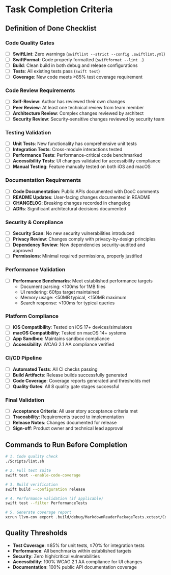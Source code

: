 # Task Completion Criteria

## Definition of Done Checklist

### Code Quality Gates
- [ ] **SwiftLint**: Zero warnings (`swiftlint --strict --config .swiftlint.yml`)
- [ ] **SwiftFormat**: Code properly formatted (`swiftformat --lint .`)
- [ ] **Build**: Clean build in both debug and release configurations
- [ ] **Tests**: All existing tests pass (`swift test`)
- [ ] **Coverage**: New code meets ≥85% test coverage requirement

### Code Review Requirements
- [ ] **Self-Review**: Author has reviewed their own changes
- [ ] **Peer Review**: At least one technical review from team member
- [ ] **Architecture Review**: Complex changes reviewed by architect
- [ ] **Security Review**: Security-sensitive changes reviewed by security team

### Testing Validation
- [ ] **Unit Tests**: New functionality has comprehensive unit tests
- [ ] **Integration Tests**: Cross-module interactions tested
- [ ] **Performance Tests**: Performance-critical code benchmarked
- [ ] **Accessibility Tests**: UI changes validated for accessibility compliance
- [ ] **Manual Testing**: Feature manually tested on both iOS and macOS

### Documentation Requirements
- [ ] **Code Documentation**: Public APIs documented with DocC comments
- [ ] **README Updates**: User-facing changes documented in README
- [ ] **CHANGELOG**: Breaking changes recorded in changelog
- [ ] **ADRs**: Significant architectural decisions documented

### Security & Compliance
- [ ] **Security Scan**: No new security vulnerabilities introduced
- [ ] **Privacy Review**: Changes comply with privacy-by-design principles
- [ ] **Dependency Review**: New dependencies security-audited and approved
- [ ] **Permissions**: Minimal required permissions, properly justified

### Performance Validation
- [ ] **Performance Benchmarks**: Meet established performance targets
  - Document parsing: <100ms for 1MB files
  - UI rendering: 60fps target maintained
  - Memory usage: <50MB typical, <150MB maximum
  - Search response: <100ms for typical queries

### Platform Compliance
- [ ] **iOS Compatibility**: Tested on iOS 17+ devices/simulators
- [ ] **macOS Compatibility**: Tested on macOS 14+ systems
- [ ] **App Sandbox**: Maintains sandbox compliance
- [ ] **Accessibility**: WCAG 2.1 AA compliance verified

### CI/CD Pipeline
- [ ] **Automated Tests**: All CI checks passing
- [ ] **Build Artifacts**: Release builds successfully generated
- [ ] **Code Coverage**: Coverage reports generated and thresholds met
- [ ] **Quality Gates**: All 8 quality gate stages successful

### Final Validation
- [ ] **Acceptance Criteria**: All user story acceptance criteria met
- [ ] **Traceability**: Requirements traced to implementation
- [ ] **Release Notes**: Changes documented for release
- [ ] **Sign-off**: Product owner and technical lead approval

## Commands to Run Before Completion
```bash
# 1. Code quality check
./Scripts/lint.sh

# 2. Full test suite
swift test --enable-code-coverage

# 3. Build verification
swift build --configuration release

# 4. Performance validation (if applicable)
swift test --filter PerformanceTests

# 5. Generate coverage report
xcrun llvm-cov export .build/debug/MarkdownReaderPackageTests.xctest/Contents/MacOS/MarkdownReaderPackageTests --format="lcov" --instr-profile .build/debug/codecov/default.profdata > coverage.lcov
```

## Quality Thresholds
- **Test Coverage**: ≥85% for unit tests, ≥70% for integration tests
- **Performance**: All benchmarks within established targets
- **Security**: Zero high/critical vulnerabilities
- **Accessibility**: 100% WCAG 2.1 AA compliance for UI changes
- **Documentation**: 100% public API documentation coverage